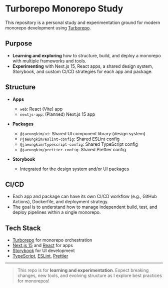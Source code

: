 # Turborepo Monorepo Study

This repository is a personal study and experimentation ground for modern monorepo development using [Turborepo](https://turbo.build/).

## Purpose

- **Learning and exploring** how to structure, build, and deploy a monorepo with multiple frameworks and tools.
- **Experimenting** with Next.js 15, React apps, a shared design system, Storybook, and custom CI/CD strategies for each app and package.

## Structure

- **Apps**
  - `web`: React (Vite) app
  - `nextjs-app`: (Planned) Next.js 15 app
- **Packages**
  - `@jaeungkim/ui`: Shared UI component library (design system)
  - `@jaeungkim/eslint-config`: Shared ESLint config
  - `@jaeungkim/typescript-config`: Shared TypeScript config
  - `@jaeungkim/prettier-config`: Shared Prettier config

- **Storybook**
  - Integrated for the design system and/or UI packages

## CI/CD

- Each app and package can have its own CI/CD workflow (e.g., GitHub Actions), Dockerfile, and deployment strategy.
- The goal is to understand how to manage independent build, test, and deploy pipelines within a single monorepo.

## Tech Stack

- [Turborepo](https://turbo.build/) for monorepo orchestration
- [Next.js 15](https://nextjs.org/) and [React](https://react.dev/) for apps
- [Storybook](https://storybook.js.org/) for UI development
- [TypeScript](https://www.typescriptlang.org/), [ESLint](https://eslint.org/), [Prettier](https://prettier.io/)

---

> This repo is for **learning and experimentation**. Expect breaking changes, new tools, and evolving structure as I explore best practices for monorepos!
